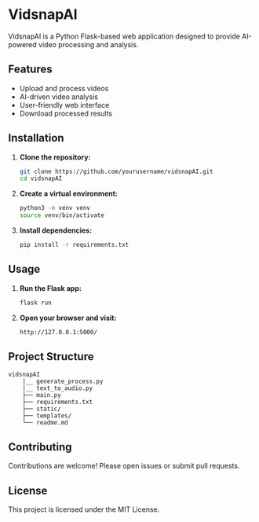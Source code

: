 # VidsnapAI

VidsnapAI is a Python Flask-based web application designed to provide AI-powered video processing and analysis.

## Features

- Upload and process videos
- AI-driven video analysis
- User-friendly web interface
- Download processed results

## Installation

1. **Clone the repository:**

    ```bash
    git clone https://github.com/yourusername/vidsnapAI.git
    cd vidsnapAI
    ```

2. **Create a virtual environment:**

    ```bash
    python3 -m venv venv
    source venv/bin/activate
    ```

3. **Install dependencies:**

    ```bash
    pip install -r requirements.txt
    ```

## Usage

1. **Run the Flask app:**

    ```bash
    flask run
    ```

2. **Open your browser and visit:**

    ```bash
    http://127.0.0.1:5000/
    ```

## Project Structure

    vidsnapAI
        |__ generate_process.py
        |__ text_to_audio.py
        ├── main.py
        ├── requirements.txt
        ├── static/
        ├── templates/
        └── readme.md

## Contributing

Contributions are welcome! Please open issues or submit pull requests.

## License

This project is licensed under the MIT License.
